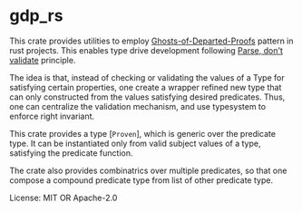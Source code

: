 # gdp_rs

This crate provides utilities to employ [Ghosts-of-Departed-Proofs](https://kataskeue.com/gdp.pdf)
pattern in rust projects.
This enables type drive development following [Parse, don't validate](https://lexi-lambda.github.io/blog/2019/11/05/parse-don-t-validate/) principle.

The idea is that, instead of checking or validating the values of a Type for
satisfying certain properties, one create a wrapper refined new type that
can only constructed from the values satisfying desired predicates.
Thus, one can centralize the validation mechanism, and use typesystem to
enforce right invariant.

This crate provides a type [`Proven`], which is generic over the predicate type.
It can be instantiated only from valid subject values of a type, satisfying the
predicate function.

The crate also provides combinatrics over multiple predicates, so that one
compose a compound predicate type from list of other predicate type.


License: MIT OR Apache-2.0
